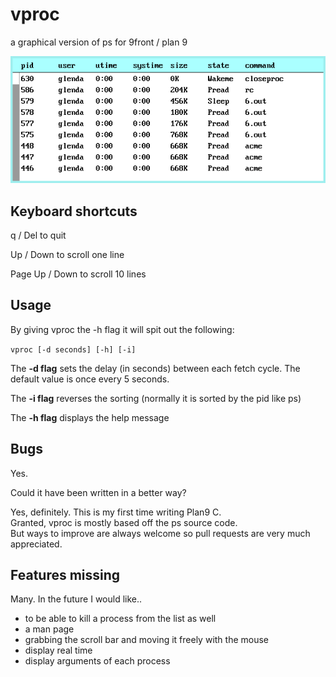 # vproc
a graphical version of ps for 9front / plan 9


![vproc](vproc.png)


## Keyboard shortcuts
q / Del to quit

Up / Down to scroll one line

Page Up / Down to scroll 10 lines

## Usage
By giving vproc the -h flag it will spit out the following:

``vproc [-d seconds] [-h] [-i]``

The **-d flag** sets the delay (in seconds) between each fetch cycle.
The default value is once every 5 seconds.

The **-i flag** reverses the sorting (normally it is sorted by the pid like ps)

The **-h flag** displays the help message

## Bugs
Yes.

Could it have been written in a better way?

Yes, definitely. This is my first time writing Plan9 C.\
Granted, vproc is mostly based off the ps source code.\
But ways to improve are always welcome so pull requests are very much appreciated.

## Features missing
Many. In the future I would like..
* to be able to kill a process from the list as well
* a man page
* grabbing the scroll bar and moving it freely with the mouse
* display real time
* display arguments of each process

